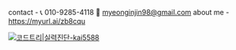contact - 📞 010-9285-4118   📨 myeonginjin98@gmail.com
about me - https://myurl.ai/zb8cqu



[![코드트리|실력진단-kai5588](https://banner.codetree.ai/v1/banner/kai5588)](https://www.codetree.ai/profiles/kai5588)

<!--
**myeonginjin/myeonginjin** is a ✨ _special_ ✨ repository because its `README.md` (this file) appears on your GitHub profile.

Here are some ideas to get you started:

- 🔭 I’m currently working on ...
- 🌱 I’m currently learning ...
- 👯 I’m looking to collaborate on ...
- 🤔 I’m looking for help with ...
- 💬 Ask me about ...
- 📫 How to reach me: ...
- 😄 Pronouns: ...
- ⚡ Fun fact: ...
-->

